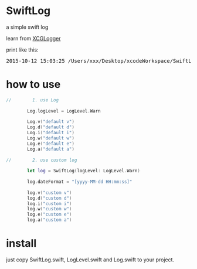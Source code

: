 # SwiftLog
a simple swift log

learn from [XCGLogger](https://github.com/DaveWoodCom/XCGLogger "XCGLogger")

print like this:

<pre>
2015-10-12 15:03:25 /Users/xxx/Desktop/xcodeWorkspace/SwiftLogDemo/SwiftLogDemo/ViewController.swift : viewDidLoad() : 36 : 15 Assert message log
</pre>

# how to use
``` swift
//        1. use Log
        
        Log.logLevel = LogLevel.Warn
        
        Log.v("default v")
        Log.d("default d")
        Log.i("default i")
        Log.w("default w")
        Log.e("default e")
        Log.a("default a")
        
//        2. use custom log
        
        let log = SwiftLog(logLevel: LogLevel.Warn)
        
        log.dateFormat = "[yyyy-MM-dd HH:mm:ss]"
        
        log.v("custom v")
        log.d("custom d")
        log.i("custom i")
        log.w("custom w")
        log.e("custom e")
        log.a("custom a")
```

# install
just copy SwiftLog.swift, LogLevel.swift and Log.swift to your project.
